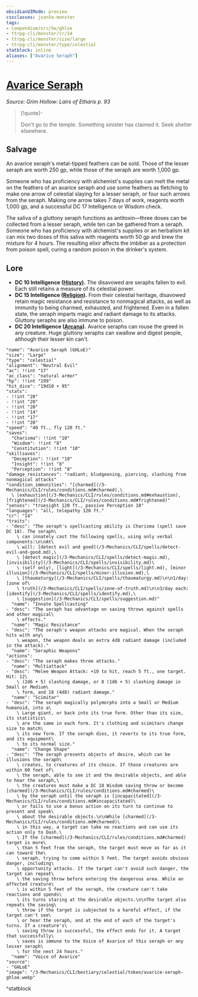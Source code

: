 ```yaml
---
obsidianUIMode: preview
cssclasses: json5e-monster
tags:
- compendium/src/5e/ghloe
- ttrpg-cli/monster/cr/14
- ttrpg-cli/monster/size/large
- ttrpg-cli/monster/type/celestial
statblock: inline
aliases: ["Avarice Seraph"]
---
```

# [Avarice Seraph](3-Mechanics\CLI\bestiary\celestial/avarice-seraph-ghloe.md)
*Source: Grim Hollow: Lairs of Etharis p. 93*  

> [!quote]-  
> 
> Don't go to the temple. Something sinister has claimed it. Seek shelter elsewhere.

## Salvage

An avarice seraph's metal-tipped feathers can be sold. Those of the lesser seraph are worth 250 gp, while those of the seraph are worth 1,000 gp.

Someone who has proficiency with alchemist's supplies can melt the metal on the feathers of an avarice seraph and use some feathers as fletching to make one arrow of celestial slaying for a lesser seraph, or four such arrows from the seraph. Making one arrow takes 7 days of work, reagents worth 1,000 gp, and a successful DC 17 Intelligence or Wisdom check.

The saliva of a gluttony seraph functions as antitoxin—three doses can be collected from a lesser seraph, while ten can be gathered from a seraph. Someone who has proficiency with alchemist's supplies or an herbalism kit can mix two doses of this saliva with reagents worth 50 gp and brew the mixture for 4 hours. The resulting elixir affects the imbiber as a protection from poison spell, curing a random poison in the drinker's system.

## Lore

- **DC 10 Intelligence ([History](/3-Mechanics/CLI/rules/skills.md#History)).** The disavowed are seraphs fallen to evil. Each still retains a measure of its celestial power.  
- **DC 15 Intelligence ([Religion](/3-Mechanics/CLI/rules/skills.md#Religion)).** From their celestial heritage, disavowed retain magic resistance and resistance to nonmagical attacks, as well as immunity to being charmed, exhausted, and frightened. Even in a fallen state, the seraph imparts magic and radiant damage to its attacks. Gluttony seraphs are also immune to poison.  
- **DC 20 Intelligence ([Arcana](/3-Mechanics/CLI/rules/skills.md#Arcana)).** Avarice seraphs can rouse the greed in any creature. Huge gluttony seraphs can swallow and digest people, although their lesser kin can't.  

```statblock
"name": "Avarice Seraph (GHLoE)"
"size": "Large"
"type": "celestial"
"alignment": "Neutral Evil"
"ac": !!int "17"
"ac_class": "natural armor"
"hp": !!int "199"
"hit_dice": "19d10 + 95"
"stats":
- !!int "20"
- !!int "20"
- !!int "20"
- !!int "14"
- !!int "17"
- !!int "20"
"speed": "40 ft., fly 120 ft."
"saves":
  "Charisma": !!int "10"
  "Wisdom": !!int "8"
  "Constitution": !!int "10"
"skillsaves":
  "Deception": !!int "10"
  "Insight": !!int "8"
  "Perception": !!int "8"
"damage_resistances": "radiant; bludgeoning, piercing, slashing from nonmagical attacks"
"condition_immunities": "[charmed](/3-Mechanics/CLI/rules/conditions.md#charmed),\
  \ [exhaustion](/3-Mechanics/CLI/rules/conditions.md#exhaustion), [frightened](/3-Mechanics/CLI/rules/conditions.md#frightened)"
"senses": "truesight 120 ft., passive Perception 18"
"languages": "all, telepathy 120 ft."
"cr": "14"
"traits":
- "desc": "The seraph's spellcasting ability is Charisma (spell save DC 18). The seraph\
    \ can innately cast the following spells, using only verbal components:\n\nAt\
    \ will: [detect evil and good](/3-Mechanics/CLI/spells/detect-evil-and-good.md),\
    \ [detect magic](/3-Mechanics/CLI/spells/detect-magic.md), [invisibility](/3-Mechanics/CLI/spells/invisibility.md)\
    \ (self only), [light](/3-Mechanics/CLI/spells/light.md), [minor illusion](/3-Mechanics/CLI/spells/minor-illusion.md),\
    \ [thaumaturgy](/3-Mechanics/CLI/spells/thaumaturgy.md)\n\n1/day: [zone of\
    \ truth](/3-Mechanics/CLI/spells/zone-of-truth.md)\n\n3/day each: [identify](/3-Mechanics/CLI/spells/identify.md),\
    \ [suggestion](/3-Mechanics/CLI/spells/suggestion.md)"
  "name": "Innate Spellcasting"
- "desc": "The seraph has advantage on saving throws against spells and other magical\
    \ effects."
  "name": "Magic Resistance"
- "desc": "The seraph's weapon attacks are magical. When the seraph hits with any\
    \ weapon, the weapon deals an extra 4d8 radiant damage (included in the attack)."
  "name": "Seraphic Weapons"
"actions":
- "desc": "The seraph makes three attacks."
  "name": "Multiattack"
- "desc": "Melee Weapon Attack: +10 to hit, reach 5 ft., one target. Hit: 12\
    \ (2d6 + 5) slashing damage, or 8 (1d6 + 5) slashing damage in Small or Medium\
    \ form, and 18 (4d8) radiant damage."
  "name": "Scimitar"
- "desc": "The seraph magically polymorphs into a Small or Medium humanoid, into a\
    \ Large giant, or back into its true form. Other than its size, its statistics\
    \ are the same in each form. It's clothing and scimitars change size to match\
    \ its new form. If the seraph dies, it reverts to its true form, and its equipment\
    \ to its normal size."
  "name": "Change Shape"
- "desc": "The seraph presents objects of desire, which can be illusions the seraph\
    \ creates, to creatures of its choice. If those creatures are within 60 feet of\
    \ the seraph, able to see it and the desirable objects, and able to hear the seraph,\
    \ the creatures must make a DC 18 Wisdom saving throw or become [charmed](/3-Mechanics/CLI/rules/conditions.md#charmed)\
    \ by the seraph until the seraph is [incapacitated](/3-Mechanics/CLI/rules/conditions.md#incapacitated)\
    \ or fails to use a bonus action on its turn to continue to present and speak\
    \ about the desirable objects.\n\nWhile [charmed](/3-Mechanics/CLI/rules/conditions.md#charmed)\
    \ in this way, a target can take no reactions and can use its action only to Dash.\
    \ If the [charmed](/3-Mechanics/CLI/rules/conditions.md#charmed) target is more\
    \ than 5 feet from the seraph, the target must move as far as it can toward the\
    \ seraph, trying to come within 5 feet. The target avoids obvious danger, including\
    \ opportunity attacks. If the target can't avoid such danger, the target can repeat\
    \ the saving throw before entering the dangerous area. While an affected creature\
    \ is within 5 feet of the seraph, the creature can't take reactions and spends\
    \ its turns staring at the desirable objects.\n\nThe target also repeats the saving\
    \ throw if the target is subjected to a harmful effect, if the target can't see\
    \ or hear the seraph, and at the end of each of the target's turns. If a creature's\
    \ saving throw is successful, the effect ends for it. A target that successfully\
    \ saves is immune to the Voice of Avarice of this seraph or any lesser seraph\
    \ for the next 24 hours."
  "name": "Voice of Avarice"
"source":
- "GHLoE"
"image": "/3-Mechanics/CLI/bestiary/celestial/token/avarice-seraph-ghloe.webp"
```
^statblock